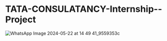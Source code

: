 # TATA-CONSULATANCY-Internship--Project
![WhatsApp Image 2024-05-22 at 14 49 41_9559353c](https://github.com/2shyam/TATA-CONSULATANCY-Internship--Project/assets/149319567/c63fc57c-54c2-4e9a-91b6-3e211eea455b)
